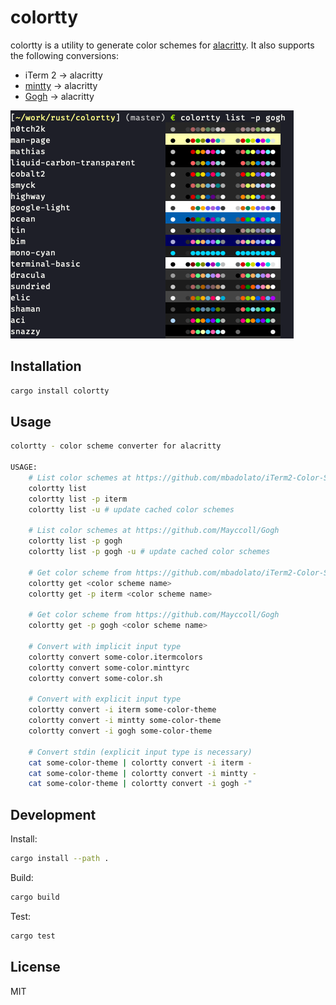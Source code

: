 # colortty

colortty is a utility to generate color schemes for [alacritty](https://github.com/jwilm/alacritty). It also supports the following conversions:

- iTerm 2 -> alacritty
- [mintty](https://github.com/mintty/mintty) -> alacritty
- [Gogh](https://github.com/Mayccoll/Gogh) -> alacritty

![screenshot of colortty list](img/list.png)

## Installation

```sh
cargo install colortty
```

## Usage

```sh
colortty - color scheme converter for alacritty

USAGE:
    # List color schemes at https://github.com/mbadolato/iTerm2-Color-Schemes
    colortty list
    colortty list -p iterm
    colortty list -u # update cached color schemes

    # List color schemes at https://github.com/Mayccoll/Gogh
    colortty list -p gogh
    colortty list -p gogh -u # update cached color schemes

    # Get color scheme from https://github.com/mbadolato/iTerm2-Color-Schemes
    colortty get <color scheme name>
    colortty get -p iterm <color scheme name>

    # Get color scheme from https://github.com/Mayccoll/Gogh
    colortty get -p gogh <color scheme name>

    # Convert with implicit input type
    colortty convert some-color.itermcolors
    colortty convert some-color.minttyrc
    colortty convert some-color.sh

    # Convert with explicit input type
    colortty convert -i iterm some-color-theme
    colortty convert -i mintty some-color-theme
    colortty convert -i gogh some-color-theme

    # Convert stdin (explicit input type is necessary)
    cat some-color-theme | colortty convert -i iterm -
    cat some-color-theme | colortty convert -i mintty -
    cat some-color-theme | colortty convert -i gogh -"
```

## Development

Install:

```sh
cargo install --path .
```

Build:

```sh
cargo build
```

Test:

```sh
cargo test
```

## License

MIT
